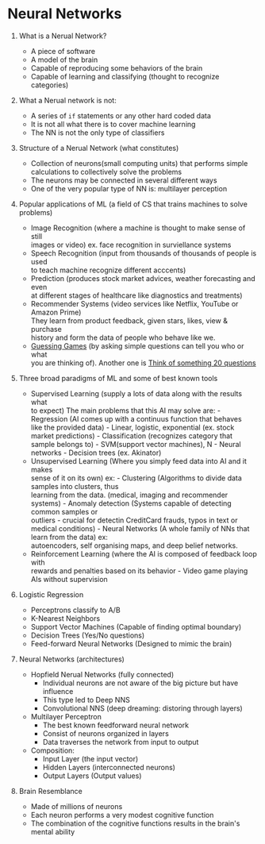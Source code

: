# Neural Networks

1. What is a Nerual Network?
    - A piece of software
    - A model of the brain
    - Capable of reproducing some behaviors of the brain
    - Capable of learning and classifying (thought to recognize categories)

2. What a Nerual network is not:
    - A series of `if` statements or any other hard coded data
    - It is not all what there is to cover machine learning
    - The NN is not the only type of classifiers

3. Structure of a Nerual Network (what constitutes)
    - Collection of neurons(small computing units) that performs simple
      calculations to collectively solve the problems
    - The neurons may be connected in several different ways
    - One of the very popular type of NN is: multilayer perception

4. Popular applications of ML (a field of CS that trains machines to solve
   problems)
    - Image Recognition (where a machine is thought to make sense of still  
      images or video) ex. face recognition in surviellance systems
    - Speech Recognition (input from thousands of thousands of people is used  
      to teach machine recognize different acccents)
    - Prediction (produces stock market advices, weather forecasting and even  
      at different stages of healthcare like diagnostics and treatments)
    - Recommender Systems (video services like Netflix, YouTube or Amazon Prime)  
      They learn from product feedback, given stars, likes, view & purchase  
      history and form the data of people who behave like we.
    - [Guessing Games][1] (by asking simple questions can tell you who or what  
      you are thinking of). Another one is [Think of something 20 questions][2]

5. Three broad paradigms of ML and some of best known tools
    - Supervised Learning (supply a lots of data along with the results what  
      to expect) The main problems that this AI may solve are:
          - Regression (AI comes up with a continuus function that behaves  
            like the provided data)
              - Linear, logistic, exponential (ex. stock market predictions)
          - Classification (recognizes category that sample belongs to)
              - SVM(support vector machines), N
              - Neural networks
              - Decision trees (ex. Akinator)
    - Unsupervised Learning (Where you simply feed data into AI and it makes  
      sense of it on its own) ex:
          - Clustering (Algorithms to divide data samples into clusters, thus  
            learning from the data. (medical, imaging and recommender systems)
          - Anomaly detection (Systems capable of detecting common samples or  
            outliers - crucial for detectin CreditCard frauds, typos in text or  
            medical conditions)
          - Neural Networks (A whole family of NNs that learn from the data) ex:  
            autoencoders, self organising maps, and deep belief networks.
    - Reinforcement Learning (where the AI is composed of feedback loop with  
      rewards and penalties based on its behavior
          - Video game playing AIs without supervision

6. Logistic Regression
    - Perceptrons classify to A/B
    - K-Nearest Neighbors
    - Support Vector Machines (Capable of finding optimal boundary)
    - Decision Trees (Yes/No questions)
    - Feed-forward Neural Networks (Designed to mimic the brain)

7. Neural Networks (architectures)
    - Hopfield Nerual Networks (fully connected)
        - Individual neurons are not aware of the big picture but have influence
        - This type led to Deep NNS
        - Convolutional NNS (deep dreaming: distoring through layers)
    - Multilayer Perceptron
        - The best known feedforward neural network
        - Consist of neurons organized in layers
        - Data traverses the network from input to output
    - Composition:
        - Input Layer (the input vector)
        - Hidden Layers (interconnected neurons)
        - Output Layers (Output values)

8. Brain Resemblance
    - Made of millions of neurons
    - Each neuron performs a very modest cognitive function
    - The combination of the cognitive functions results in the brain's
      mental ability


[1]: <https://en.akinator.com> "Guessing Gin"
[2]: <http://20q.net> "Think of something 20q"
